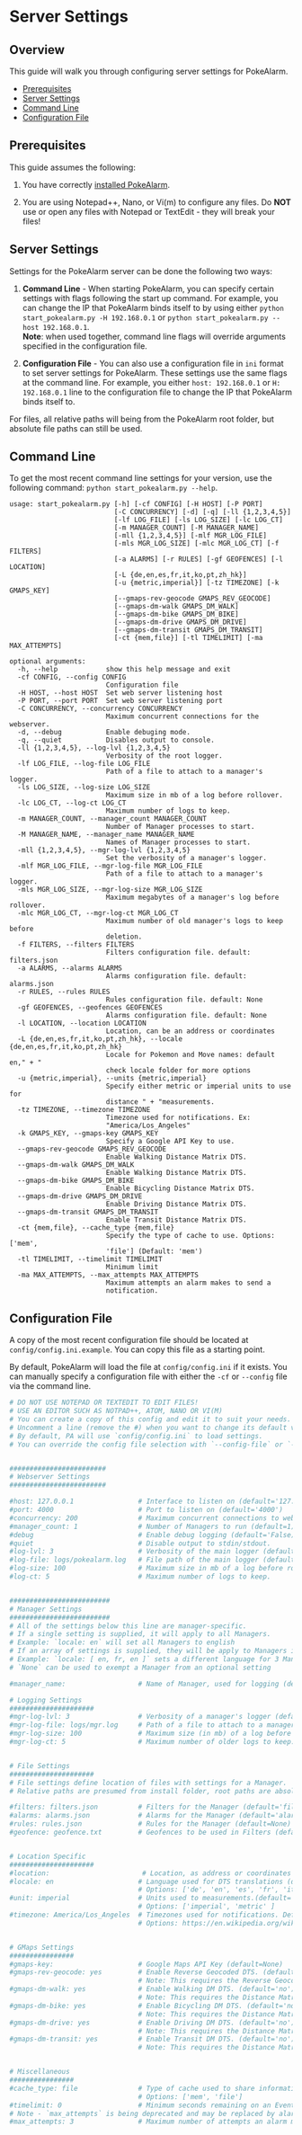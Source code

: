 # Server Settings

## Overview

This guide will walk you through configuring server settings for PokeAlarm.

* [Prerequisites](#prerequisites)
* [Server Settings](#server-settings)
* [Command Line](#command-line)
* [Configuration File](#configuration-file)

## Prerequisites

This guide assumes the following:

1. You have correctly [installed PokeAlarm](../getting-started/installation.html).

2. You are using Notepad++, Nano, or Vi(m) to configure any files. Do **NOT**
use or open any files with Notepad or TextEdit - they will break your files!

## Server Settings

Settings for the PokeAlarm server can be done the following two ways:

1. **Command Line** - When starting PokeAlarm, you can specify certain settings
with flags following the start up command. For example, you can change the IP
that PokeAlarm binds itself to by using either `python start_pokealarm.py -H
192.168.0.1` or `python start_pokealarm.py --host 192.168.0.1`.  
  **Note**: when used together, command line flags will override arguments
  specified in the configuration file.

2. **Configuration File** - You can also use a configuration file in `ini`
format to set server settings for PokeAlarm. These settings use the same flags
at the command line. For example, you either `host: 192.168.0.1` or
`H: 192.168.0.1` line to the configuration file to change the IP that PokeAlarm
binds itself to.

For files, all relative paths will being from the PokeAlarm root folder, but
absolute file paths can still be used.

## Command Line

To get the most recent command line settings for your version, use the
following command:  `python start_pokealarm.py --help`.

```
usage: start_pokealarm.py [-h] [-cf CONFIG] [-H HOST] [-P PORT]
                          [-C CONCURRENCY] [-d] [-q] [-ll {1,2,3,4,5}]
                          [-lf LOG_FILE] [-ls LOG_SIZE] [-lc LOG_CT]
                          [-m MANAGER_COUNT] [-M MANAGER_NAME]
                          [-mll {1,2,3,4,5}] [-mlf MGR_LOG_FILE]
                          [-mls MGR_LOG_SIZE] [-mlc MGR_LOG_CT] [-f FILTERS]
                          [-a ALARMS] [-r RULES] [-gf GEOFENCES] [-l LOCATION]
                          [-L {de,en,es,fr,it,ko,pt,zh_hk}]
                          [-u {metric,imperial}] [-tz TIMEZONE] [-k GMAPS_KEY]
                          [--gmaps-rev-geocode GMAPS_REV_GEOCODE]
                          [--gmaps-dm-walk GMAPS_DM_WALK]
                          [--gmaps-dm-bike GMAPS_DM_BIKE]
                          [--gmaps-dm-drive GMAPS_DM_DRIVE]
                          [--gmaps-dm-transit GMAPS_DM_TRANSIT]
                          [-ct {mem,file}] [-tl TIMELIMIT] [-ma MAX_ATTEMPTS]

optional arguments:
  -h, --help            show this help message and exit
  -cf CONFIG, --config CONFIG
                        Configuration file
  -H HOST, --host HOST  Set web server listening host
  -P PORT, --port PORT  Set web server listening port
  -C CONCURRENCY, --concurrency CONCURRENCY
                        Maximum concurrent connections for the webserver.
  -d, --debug           Enable debuging mode.
  -q, --quiet           Disables output to console.
  -ll {1,2,3,4,5}, --log-lvl {1,2,3,4,5}
                        Verbosity of the root logger.
  -lf LOG_FILE, --log-file LOG_FILE
                        Path of a file to attach to a manager's logger.
  -ls LOG_SIZE, --log-size LOG_SIZE
                        Maximum size in mb of a log before rollover.
  -lc LOG_CT, --log-ct LOG_CT
                        Maximum number of logs to keep.
  -m MANAGER_COUNT, --manager_count MANAGER_COUNT
                        Number of Manager processes to start.
  -M MANAGER_NAME, --manager_name MANAGER_NAME
                        Names of Manager processes to start.
  -mll {1,2,3,4,5}, --mgr-log-lvl {1,2,3,4,5}
                        Set the verbosity of a manager's logger.
  -mlf MGR_LOG_FILE, --mgr-log-file MGR_LOG_FILE
                        Path of a file to attach to a manager's logger.
  -mls MGR_LOG_SIZE, --mgr-log-size MGR_LOG_SIZE
                        Maximum megabytes of a manager's log before rollover.
  -mlc MGR_LOG_CT, --mgr-log-ct MGR_LOG_CT
                        Maximum number of old manager's logs to keep before
                        deletion.
  -f FILTERS, --filters FILTERS
                        Filters configuration file. default: filters.json
  -a ALARMS, --alarms ALARMS
                        Alarms configuration file. default: alarms.json
  -r RULES, --rules RULES
                        Rules configuration file. default: None
  -gf GEOFENCES, --geofences GEOFENCES
                        Alarms configuration file. default: None
  -l LOCATION, --location LOCATION
                        Location, can be an address or coordinates
  -L {de,en,es,fr,it,ko,pt,zh_hk}, --locale {de,en,es,fr,it,ko,pt,zh_hk}
                        Locale for Pokemon and Move names: default en," + "
                        check locale folder for more options
  -u {metric,imperial}, --units {metric,imperial}
                        Specify either metric or imperial units to use for
                        distance " + "measurements.
  -tz TIMEZONE, --timezone TIMEZONE
                        Timezone used for notifications. Ex:
                        "America/Los_Angeles"
  -k GMAPS_KEY, --gmaps-key GMAPS_KEY
                        Specify a Google API Key to use.
  --gmaps-rev-geocode GMAPS_REV_GEOCODE
                        Enable Walking Distance Matrix DTS.
  --gmaps-dm-walk GMAPS_DM_WALK
                        Enable Walking Distance Matrix DTS.
  --gmaps-dm-bike GMAPS_DM_BIKE
                        Enable Bicycling Distance Matrix DTS.
  --gmaps-dm-drive GMAPS_DM_DRIVE
                        Enable Driving Distance Matrix DTS.
  --gmaps-dm-transit GMAPS_DM_TRANSIT
                        Enable Transit Distance Matrix DTS.
  -ct {mem,file}, --cache_type {mem,file}
                        Specify the type of cache to use. Options: ['mem',
                        'file'] (Default: 'mem')
  -tl TIMELIMIT, --timelimit TIMELIMIT
                        Minimum limit
  -ma MAX_ATTEMPTS, --max_attempts MAX_ATTEMPTS
                        Maximum attempts an alarm makes to send a
                        notification.
```

## Configuration File

A copy of the most recent configuration file should be located at
`config/config.ini.example`. You can copy this file as a starting point.

By default, PokeAlarm will load the file at `config/config.ini` if it exists.
You can manually specify a configuration file with either the `-cf` or
`--config` file via the command line.

```ini
# DO NOT USE NOTEPAD OR TEXTEDIT TO EDIT FILES!
# USE AN EDITOR SUCH AS NOTPAD++, ATOM, NANO OR VI(M)
# You can create a copy of this config and edit it to suit your needs.
# Uncomment a line (remove the #) when you want to change its default value.
# By default, PA will use `config/config.ini` to load settings.
# You can override the config file selection with `--config-file` or `-cf`.


########################
# Webserver Settings
########################

#host: 127.0.0.1                # Interface to listen on (default='127.0.0.1')
#port: 4000						# Port to listen on (default='4000')
#concurrency: 200               # Maximum concurrent connections to webserver (default=200)
#manager_count: 1				# Number of Managers to run (default=1)
#debug                          # Enable debug logging (default='False)
#quiet                          # Disable output to stdin/stdout.
#log-lvl: 3                     # Verbosity of the main logger (default=3)
#log-file: logs/pokealarm.log   # File path of the main logger (default='logs/pokealam.log')
#log-size: 100                  # Maximum size in mb of a log before rollover.
#log-ct: 5                      # Maximum number of logs to keep.


#########################
# Manager Settings
#########################
# All of the settings below this line are manager-specific.
# If a single setting is supplied, it will apply to all Managers.
# Example: `locale: en` will set all Managers to english
# If an array of settings is supplied, they will be apply to Managers in order.
# Example: `locale: [ en, fr, en ]` sets a different language for 3 Managers.
# `None` can be used to exempt a Manager from an optional setting

#manager_name:                  # Name of Manager, used for logging (default='manager#')

# Logging Settings
#####################
#mgr-log-lvl: 3                 # Verbosity of a manager's logger (default=3)
#mgr-log-file: logs/mgr.log     # Path of a file to attach to a manager's logger.
#mgr-log-size: 100              # Maximum size (in mb) of a log before rollover.
#mgr-log-ct: 5                  # Maximum number of older logs to keep.


# File Settings
#####################
# File settings define location of files with settings for a Manager.
# Relative paths are presumed from install folder, root paths are absolute.

#filters: filters.json          # Filters for the Manager (default='filters.json')
#alarms: alarms.json            # Alarms for the Manager (default='alarms.json')
#rules: rules.json              # Rules for the Manager (default=None)
#geofence: geofence.txt         # Geofences to be used in Filters (default=None)


# Location Specific
#####################
#location:                       # Location, as address or coordinates (default=None)
#locale: en                     # Language used for DTS translations (default='en')
                                # Options: ['de', 'en', 'es', 'fr', 'it', 'ko', 'pt', 'zh_hk' ]
#unit: imperial                 # Units used to measurements.(default='imperial')
                                # Options: ['imperial', 'metric' ]
#timezone: America/Los_Angeles  # Timezones used for notifications. Default uses system time (default=None)
                                # Options: https://en.wikipedia.org/wiki/List_of_tz_database_time_zones


# GMaps Settings
################
#gmaps-key:                     # Google Maps API Key (default=None)
#gmaps-rev-geocode: yes         # Enable Reverse Geocoded DTS. (default='no')
                                # Note: This requires the Reverse Geocoding API to be enabled on your GMAPs key.
#gmaps-dm-walk: yes             # Enable Walking DM DTS. (default='no')
                                # Note: This requires the Distance Matrix API to be enabled on your GMAPs key.
#gmaps-dm-bike: yes             # Enable Bicycling DM DTS. (default='no')
                                # Note: This requires the Distance Matrix API to be enabled on your GMAPs key.
#gmaps-dm-drive: yes            # Enable Driving DM DTS. (default='no')
                                # Note: This requires the Distance Matrix API to be enabled on your GMAPs key.
#gmaps-dm-transit: yes          # Enable Transit DM DTS. (default='no')
                                # Note: This requires the Distance Matrix API to be enabled on your GMAPs key.


# Miscellaneous
################
#cache_type: file               # Type of cache used to share information between webhooks. (default='mem')
                                # Options: ['mem', 'file']
#timelimit: 0					# Minimum seconds remaining on an Event to trigger notification (default=0)
# Note - `max_attempts` is being deprecated and may be replaced by alarm-level settings
#max_attempts: 3				# Maximum number of attempts an alarm makes to send a notification. (default=3)
```
